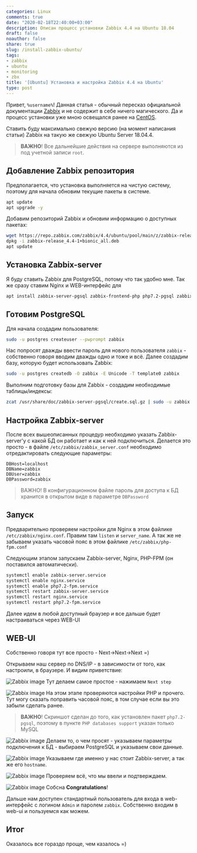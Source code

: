 ```yaml
---
categories: Linux
comments: true
date: "2020-02-18T22:40:00+03:00"
description: Описан процесс установки Zabbix 4.4 на Ubuntu 18.04
draft: false
noauthor: false
share: true
slug: /install-zabbix-ubuntu/
tags:
- zabbix
- ubuntu
- monitoring
- zbx
title: '[Ubuntu] Установка и настройка Zabbix 4.4 на Ubuntu'
type: post
---
```

Привет, `%username%`! Данная статья - обычный пересказ официальной документации [Zabbix](https://www.zabbix.com/download?zabbix=4.4&os_distribution=ubuntu&os_version=18.04_bionic&db=postgresql&ws=nginx) и не содержит в себе ничего магического. Да и процесс установки уже мною освещался ранее на [CentOS](https://jtprog.ru/install-zabbix-centos/).

Ставить буду максимально свежую версию (на момент написания статьи) Zabbix на такую же свежую Ubuntu Server 18.04.4.

> **ВАЖНО**! Все дальнейшие действия на сервере выполняются из под учетной записи `root`.

## Добавление Zabbix репозитория

Предполагается, что установка выполняется на чистую систему, поэтому для начала обновим текущие пакеты в системе.
```bash
apt update
apt upgrade -y
```
Добавим репозиторий Zabbix и обновим информацию о доступных пакетах:

```bash
wget https://repo.zabbix.com/zabbix/4.4/ubuntu/pool/main/z/zabbix-release/zabbix-release_4.4-1+bionic_all.deb
dpkg -i zabbix-release_4.4-1+bionic_all.deb
apt update
```
## Установка Zabbix-server

Я буду ставить Zabbix для PostgreSQL, потому что так удобно мне. Так же сразу ставим Nginx и WEB-интерфейс для 
```bash
apt install zabbix-server-pgsql zabbix-frontend-php php7.2-pgsql zabbix-nginx-conf zabbix-agent -y
```

## Готовим PostgreSQL
Для начала создадим пользователя:
```bash
sudo -u postgres createuser --pwprompt zabbix
```
Нас попросят дважды ввести пароль для нового пользователя `zabbix` - собственно говоря вводим дважды одно и тоже и всё. Далее создадим базу, которую будет использовать Zabbix:
```bash
sudo -u postgres createdb -O zabbix -E Unicode -T template0 zabbix
```
Выполним подготовку базы для Zabbix - создадим необходимые таблицы/индексы:
```bash
zcat /usr/share/doc/zabbix-server-pgsql/create.sql.gz | sudo -u zabbix psql zabbix
```

## Настройка Zabbix-server
После всех вышеописанных процедур необходимо указать Zabbix-server'у с какой БД он работает и как к ней подключиться. Делается это просто - в файле `/etc/zabbix/zabbix_server.conf` необходимо отредактировать следующие параметры:
```
DBHost=localhost
DBName=zabbix
DBUser=zabbix
DBPassword=zabbix
```
> ВАЖНО! В конфигурационном файле пароль для доступа к БД хранится в открытом виде в параметре `DBPassword`

## Запуск

Предварительно проверяем настройки для Nginx в этом файлике `/etc/zabbix/nginx.conf`. Правим там `listen` и `server_name`. А так же не забываем указать часовой пояс в этом файлике `/etc/zabbix/php-fpm.conf`

Следующим этапом запускаем Zabbix-server, Nginx, PHP-FPM (он поставился автоматически).
```bash
systemctl enable zabbix-server.service
systemctl enable nginx.service
systemctl enable php7.2-fpm.service
systemctl restart zabbix-server.service
systemctl restart nginx.service
systemctl restart php7.2-fpm.service
```
Далее идем в любой доступный браузер и все дальше будет настраиваться через WEB-UI

## WEB-UI
Собственно говоря тут все просто - Next->Next->Next =)

Открываем наш сервер по DNS/IP - в зависимости от того, как настроили, в браузере. И видим приветствие:

![Zabbix image](img/1.png)
Тут делаем самое простое - нажимаем `Next step`

![Zabbix image](img/2.png)
На этом этапе проверяются настройки PHP и прочего. Тут могу сказать поправить часовой пояс, в том случае если вы это забыли сделать ранее.
> **ВАЖНО**! Скриншот сделан до того, как установлен пакет `php7.2-pgsql`, поэтому в пункте `PHP databases support` указан только MySQL

![Zabbix image](img/3.png)
Делаем то, о чем просят - указываем параметры подключения к БД - выбираем PostgreSQL и указываем свои данные.

![Zabbix image](img/4.png)
Указываем где именно у нас стоит Zabbix-server, а так же его `hostname`.

![Zabbix image](img/5.png)
Проверяем всё, что мы ввели и подтверждаем.

![Zabbix image](img/6.png)
Собсна **Congratulations**!

Дальше нам доступен стандартный пользователь для входа в web-интерфейс с логином `Admin` и паролем `zabbix`. Собственно входим в web-ui и пользуемся как можем.

## Итог
Оказалось все гораздо проще, чем казалось =)
